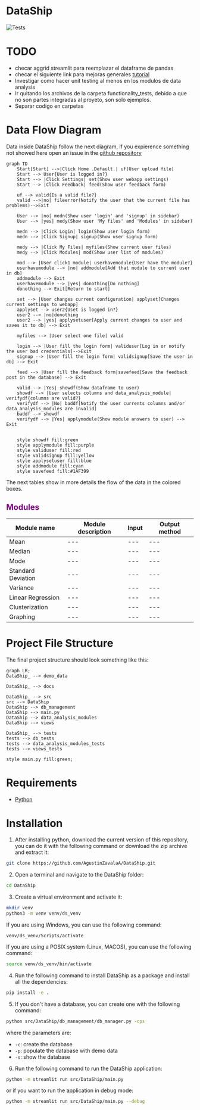 # DataShip
![Tests](https://github.com/AgustinZavalaA/DataShip/actions/workflows/tests.yml/badge.svg)

# TODO
- checar aggrid streamlit para reemplazar el dataframe de pandas
- checar el siguiente link para mejoras generales [tutorial](https://medium.com/@avra42/streamlit-python-cool-tricks-to-make-your-web-application-look-better-8abfc3763a5b)
- Investigar como hacer unit testing al menos en los modulos de data analysis
- Ir quitando los archivos de la carpeta functionality_tests, debido a que no son partes integradas al proyeto, son solo ejemplos.
- Separar codigo en carpetas
  
# Data Flow Diagram
Data inside DataShip follow the next diagram, if you expierence something not showed here open an issue in the [github repository](https://github.com/AgustinZavalaA/DataShip) 

<style>
    .mermaid svg { height: auto; }
</style>
```mermaid
graph TD
    Start[Start] -->|Click Home .Default.| uf(User upload file)
    Start --> User{User is logged in?}
    Start --> |Click Settings| set(Show user webapp settings)
    Start --> |Click Feedback| feed(Show user feedback form)

    uf --> valid{Is a valid file?}
    valid -->|no| fileerror(Notify the user that the current file has problems)-->Exit

    User --> |no| medn(Show user 'login' and 'signup' in sidebar)
    User --> |yes| medy(Show user 'My files' and 'Modules' in sidebar)

    medn --> |Click Login| login(Show user login form)
    medn --> |Click Signup| signup(Show user signup form)

    medy --> |Click My Files| myfiles(Show current user files)
    medy --> |Click Modules| mod(Show user list of modules)

    mod --> |User click1 module| userhavemodule{User have the module?}
    userhavemodule --> |no| addmodule[Add that module to current user in db]
    addmodule --> Exit
    userhavemodule --> |yes| donothing[Do nothing]
    donothing --> Exit[Return to start]

    set --> |User changes current configuration| applyset[Changes current settings to webapp]
    applyset --> user2{Uset is logged in?}
    user2 --> |no|donothing
    user2 --> |yes| applysetuser[Apply current changes to user and saves it to db] --> Exit

    myfiles --> |User select one file| valid

    login --> |User fill the login form| validuser[Log in or notify the user bad credentials]-->Exit
    signup --> |User fill the login form| validsignup[Save the user in db] --> Exit

    feed --> |User fill the feedback form|savefeed[Save the feedback post in the database] --> Exit

    valid --> |Yes| showdf(Show dataframe to user)
    showdf --> |User selects columns and data_analysis_module| verifydf{columns are valid?}
    verifydf --> |No| baddf[Notify the user currents columns and/or data_analysis_modules are invalid]
    baddf --> showdf
    verifydf --> |Yes| applymodule(Show module answers to user) --> Exit


    style showdf fill:green
    style applymodule fill:purple
    style validuser fill:red
    style validsignup fill:yellow
    style applysetuser fill:blue
    style addmodule fill:cyan
    style savefeed fill:#1AF399
```
The next tables show in more details the flow of the data in the colored boxes.
##  <span style="color:purple">Modules</span>
| Module name        | Module description | Input | Output method |
| ------------------ | ------------------ | ----- | ------------- |
| Mean               | ---                | ---   | ---           |
| Median             | ---                | ---   | ---           |
| Mode               | ---                | ---   | ---           |
| Standard Deviation | ---                | ---   | ---           |
| Variance           | ---                | ---   | ---           |
| Linear Regression  | ---                | ---   | ---           |
| Clusterization     | ---                | ---   | ---           |
| Graphing           | ---                | ---   | ---           |




# Project File Structure
The final project structure should look something like this:
```mermaid
graph LR;
DataShip_ --> demo_data

DataShip_ --> docs

DataShip_ --> src
src --> DataShip
DataShip --> db_management
DataShip --> main.py
DataShip --> data_analysis_modules
DataShip --> views

DataShip_ --> tests
tests --> db_tests
tests --> data_analysis_modules_tests
tests --> views_tests

style main.py fill:green;
```

# Requirements
- [Python](https://www.python.org/ "Python latest version")

# Installation
1. After installing python, download the current version of this repository, you can do it with the following command or download the zip archive and extract it:
``` bash
git clone https://github.com/AgustinZavalaA/DataShip.git
```
2. Open a terminal and navigate to the DataShip folder:
``` bash
cd DataShip
```
3. Create a virtual environment and activate it:
```bash
mkdir venv
python3 -m venv venv/ds_venv
```
If you are using Windows, you can use the following command:
```pwsh
venv/ds_venv/Scripts/activate
```
If you are using a POSIX system (Linux, MACOS), you can use the following command:
```bash
source venv/ds_venv/bin/activate
```
4. Run the following command to install DataShip as a package and install all the dependencies:
``` bash
pip install -e .
```
5. If you don't have a database, you can create one with the following command:
``` bash
python src/DataShip/db_management/db_manager.py -cps
```
where the parameters are:
- `-c`: create the database
- `-p`: populate the database with demo data
- `-s`: show the database
   
6. Run the following command to run the DataShip application:
``` bash
python -m streamlit run src/DataShip/main.py
```
or if you want to run the application in debug mode:
``` bash
python -m streamlit run src/DataShip/main.py --debug
```